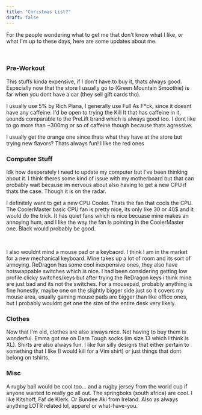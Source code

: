 ```yaml
---
title: "Christmas List?"
draft: false
---
```

For the people wondering what to get me that don't know what I like, or what I'm up to these days, here are some updates about me.

&nbsp;
### **Pre-Workout** 

This stuffs kinda expensive, if I don't have to buy it, thats always good. Especially now that the store I usually go to (Green Mountain Smoothie) is far when you dont have a car (they sell gift cards tho).
&nbsp;

I usually use 5% by Rich Piana, I generally use Full As F*ck, since it doesnt have any caffeine. 
I'd be open to trying the Kill It that has caffeine in it, sounds comparable to the PreLift brand which is always good too. I dont like to go more than ~300mg or so of caffeine though because thats agressive. 
&nbsp;

I usually get the orange one since thats what they have at the store but trying new flavors? Thats always fun! I like the red ones

### **Computer Stuff**

Idk how desperately i need to update my computer but I've been thinking about it. I think theres some kind of issue with my motherboard but that can probably wait because im nervous about also having to get a new CPU if thats the case. Though it is on the radar. 
&nbsp;

I definitely want to get a new CPU Cooler. Thats the fan that cools the CPU. The CoolerMaster basic CPU fan is pretty nice, its only like 30 or 40$ and it would do the trick. It has quiet fans which is nice becuase mine makes an annoying hum, and I like the way the fan is pointing in the CoolerMaster one. Black would probably be good.

&nbsp;

I also wouldnt mind a mouse pad or a keybaord. I think I am  in the market for a new mechanical keyboard. Mine takes up a lot of room and its sort of annoying. ReDragon has some cool inexpensive ones, they also have hotswappable switches which is nice. I had been considering getting low profile clicky switches/keys but after trying the ReDragon keys i think mine are just bad and its not the switches. For a mousepad, probably anything is fine honestly, maybe one on the slightly bigger side just so it covers my mouse area, usually gaming mouse pads are bigger than like office ones, but I probably wouldnt get one the size of the entire desk very likely.

### **Clothes**

Now that I'm old, clothes are also always nice. Not having to buy them is wonderful. Emma got me on Darn Tough socks (im size 13 which I think is XL). Shirts are also always fun. I like fun silly designs that either pertain to something that I like (I would kill for a Vim shirt) or just things that dont belong on tshirts.

### **Misc**

A rugby ball would be cool too... and a rugby jersey from the world cup if anyone wanted to really go all out. The springboks (south africa) are cool. I like Kitshoff, Faf de Klerk.
Or Bundee Aki from Ireland. 
Also as always anything LOTR related lol, apparel or what-have-you. 
